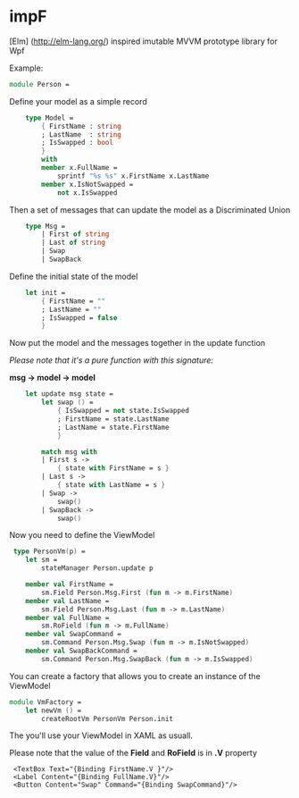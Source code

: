 # impF
[Elm] (http://elm-lang.org/) inspired imutable MVVM prototype library for Wpf

Example:

```fsharp
module Person = 
```

Define your model as a simple record

```fsharp
    type Model = 
        { FirstName : string
        ; LastName  : string
        ; IsSwapped : bool
        } 
        with
        member x.FullName = 
            sprintf "%s %s" x.FirstName x.LastName
        member x.IsNotSwapped = 
            not x.IsSwapped
```

Then a set of messages that can update the model as a Discriminated Union

```fsharp
    type Msg = 
        | First of string
        | Last of string
        | Swap
        | SwapBack
```
 
Define the initial state of the model

```fsharp
    let init =
        { FirstName = ""
        ; LastName = ""
        ; IsSwapped = false
        }
```

Now put the model and the messages together in the update function 

*Please note that it's a pure function with this signature:*

**msg -> model -> model**

```fsharp
    let update msg state = 
        let swap () = 
            { IsSwapped = not state.IsSwapped
            ; FirstName = state.LastName
            ; LastName = state.FirstName 
            }

        match msg with 
        | First s -> 
            { state with FirstName = s }
        | Last s -> 
            { state with LastName = s }
        | Swap -> 
            swap()
        | SwapBack -> 
            swap()
```            


Now you need to define the ViewModel

```fsharp
 type PersonVm(p) =
    let sm = 
        stateManager Person.update p

    member val FirstName = 
        sm.Field Person.Msg.First (fun m -> m.FirstName) 
    member val LastName = 
        sm.Field Person.Msg.Last (fun m -> m.LastName)
    member val FullName = 
        sm.RoField (fun m -> m.FullName)
    member val SwapCommand = 
        sm.Command Person.Msg.Swap (fun m -> m.IsNotSwapped)
    member val SwapBackCommand = 
        sm.Command Person.Msg.SwapBack (fun m -> m.IsSwapped)
```


You can create a factory that allows you to create an instance of the ViewModel

```fsharp
module VmFactory =
    let newVm () = 
        createRootVm PersonVm Person.init
```


The you'll use your ViewModel in XAML as usuall.

Please note that the value of the **Field** and **RoField** is in **.V** property

```xaml
 <TextBox Text="{Binding FirstName.V }"/>
 <Label Content="{Binding FullName.V}"/>
 <Button Content="Swap" Command="{Binding SwapCommand}"/>
```
